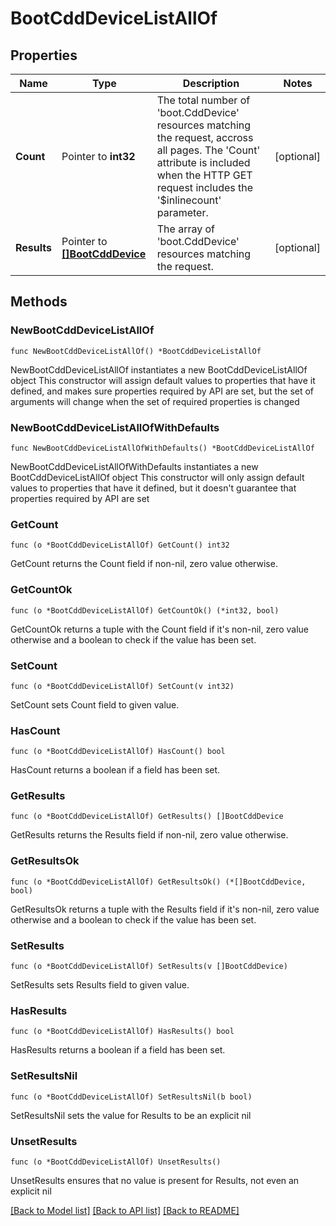 # BootCddDeviceListAllOf

## Properties

Name | Type | Description | Notes
------------ | ------------- | ------------- | -------------
**Count** | Pointer to **int32** | The total number of &#39;boot.CddDevice&#39; resources matching the request, accross all pages. The &#39;Count&#39; attribute is included when the HTTP GET request includes the &#39;$inlinecount&#39; parameter. | [optional] 
**Results** | Pointer to [**[]BootCddDevice**](boot.CddDevice.md) | The array of &#39;boot.CddDevice&#39; resources matching the request. | [optional] 

## Methods

### NewBootCddDeviceListAllOf

`func NewBootCddDeviceListAllOf() *BootCddDeviceListAllOf`

NewBootCddDeviceListAllOf instantiates a new BootCddDeviceListAllOf object
This constructor will assign default values to properties that have it defined,
and makes sure properties required by API are set, but the set of arguments
will change when the set of required properties is changed

### NewBootCddDeviceListAllOfWithDefaults

`func NewBootCddDeviceListAllOfWithDefaults() *BootCddDeviceListAllOf`

NewBootCddDeviceListAllOfWithDefaults instantiates a new BootCddDeviceListAllOf object
This constructor will only assign default values to properties that have it defined,
but it doesn't guarantee that properties required by API are set

### GetCount

`func (o *BootCddDeviceListAllOf) GetCount() int32`

GetCount returns the Count field if non-nil, zero value otherwise.

### GetCountOk

`func (o *BootCddDeviceListAllOf) GetCountOk() (*int32, bool)`

GetCountOk returns a tuple with the Count field if it's non-nil, zero value otherwise
and a boolean to check if the value has been set.

### SetCount

`func (o *BootCddDeviceListAllOf) SetCount(v int32)`

SetCount sets Count field to given value.

### HasCount

`func (o *BootCddDeviceListAllOf) HasCount() bool`

HasCount returns a boolean if a field has been set.

### GetResults

`func (o *BootCddDeviceListAllOf) GetResults() []BootCddDevice`

GetResults returns the Results field if non-nil, zero value otherwise.

### GetResultsOk

`func (o *BootCddDeviceListAllOf) GetResultsOk() (*[]BootCddDevice, bool)`

GetResultsOk returns a tuple with the Results field if it's non-nil, zero value otherwise
and a boolean to check if the value has been set.

### SetResults

`func (o *BootCddDeviceListAllOf) SetResults(v []BootCddDevice)`

SetResults sets Results field to given value.

### HasResults

`func (o *BootCddDeviceListAllOf) HasResults() bool`

HasResults returns a boolean if a field has been set.

### SetResultsNil

`func (o *BootCddDeviceListAllOf) SetResultsNil(b bool)`

 SetResultsNil sets the value for Results to be an explicit nil

### UnsetResults
`func (o *BootCddDeviceListAllOf) UnsetResults()`

UnsetResults ensures that no value is present for Results, not even an explicit nil

[[Back to Model list]](../README.md#documentation-for-models) [[Back to API list]](../README.md#documentation-for-api-endpoints) [[Back to README]](../README.md)


